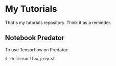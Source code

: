 # My Tutorials

That's my tutorials repository. Think it as a reminder.

## Notebook Predator

To use Tensorflow on Predator:

``` 
$ sh tensorflow_prep.sh
```

